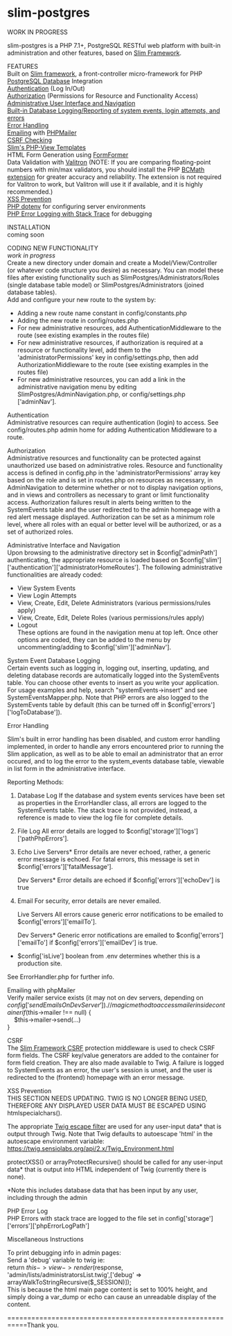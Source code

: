 # slim-postgres  
WORK IN PROGRESS  
  
slim-postgres is a PHP 7.1+, PostgreSQL RESTful web platform with built-in administration and other features, based on <a target="_blank" href="https://www.slimframework.com/">Slim Framework</a>.  

FEATURES  
Built on <a target="_blank" href="https://slimframework.com">Slim framework</a>, a front-controller micro-framework for PHP 
<a target="_blank" href="https://postgresql.org">PostgreSQL Database</a> Integration  
<a href="#authe">Authentication</a> (Log In/Out)  
<a href="#autho">Authorization</a> (Permissions for Resource and Functionality Access)   
<a target="_blank" href="#admin">Administrative User Interface and Navigation</a>  
<a href="#se">Built-in Database Logging/Reporting of system events, login attempts, and errors</a>  
<a href="#eh">Error Handling</a>  
<a href="emailing">Emailing</a> with <a target="_blank" href="https://github.com/PHPMailer/PHPMailer">PHPMailer</a>    
<a href="#csrf">CSRF Checking</a>  
<a href="https://github.com/slimphp/PHP-View">Slim's PHP-View Templates</a>  
HTML Form Generation using <a target="_blank" href="https://github.com/it-all/FormFormer">FormFormer</a>   
Data Validation with <a target="_blank" href="https://github.com/vlucas/valitron">Valitron</a> (NOTE: If you are comparing floating-point numbers with min/max validators, you should install the PHP <a target="_blank" href="http://php.net/manual/en/book.bc.php">BCMath extension</a> for greater accuracy and reliability. The extension is not required for Valitron to work, but Valitron will use it if available, and it is highly recommended.)  
<a href="#xss">XSS Prevention</a>  
<a href="https://github.com/vlucas/phpdotenv">PHP dotenv</a> for configuring server environments  
<a href="#errLog">PHP Error Logging with Stack Trace</a> for debugging  
  
INSTALLATION  
coming soon  
  
CODING NEW FUNCTIONALITY  
*work in progress*  
Create a new directory under domain and create a Model/View/Controller (or whatever code structure you desire) as necessary. You can model these files after existing functionality such as SlimPostgres/Administrators/Roles (single database table model) or SlimPostgres/Administrators (joined database tables).  
Add and configure your new route to the system by:  
- Adding a new route name constant in config/constants.php  
- Adding the new route in config/routes.php  
- For new administrative resources, add AuthenticationMiddleware to the route (see existing examples in the routes file)  
- For new administrative resources, if authorization is required at a resource or functionality level, add them to the 'administratorPermissions' key in config/settings.php, then add AuthorizationMiddleware to the route (see existing examples in the routes file)   
- For new administrative resources, you can add a link in the administrative navigation menu by editing SlimPostgres/AdminNavigation.php, or config/settings.php ['adminNav']. 

<a name="authe">Authentication</a>  
Administrative resources can require authentication (login) to access. See config/routes.php admin home for adding Authentication Middleware to a route.  

<a name="autho">Authorization</a>  
Administrative resources and functionality can be protected against unauthorized use based on administrative roles. Resource and functionality access is defined in config.php in the 'administratorPermissions' array key based on the role and is set in routes.php on resources as necessary, in AdminNavigation to determine whether or not to display navigation options, and in views and controllers as necessary to grant or limit functionality access. Authorization failures result in alerts being written to the SystemEvents table and the user redirected to the admin homepage with a red alert message displayed. Authorization can be set as a minimum role level, where all roles with an equal or better level will be authorized, or as a set of authorized roles.

<a name="admin">Administrative Interface and Navigation</a>  
Upon browsing to the administrative directory set in $config['adminPath'] authenticating, the appropriate resource is loaded based on $config['slim']['authentication']['administratorHomeRoutes']. The following administrative functionalities are already coded:  
- View System Events
- View Login Attempts
- View, Create, Edit, Delete Administrators (various permissions/rules apply)
- View, Create, Edit, Delete Roles (various permissions/rules apply)
- Logout  
These options are found in the navigation menu at top left. Once other options are coded, they can be added to the menu by uncommenting/adding to $config['slim']['adminNav'].  

<a name="se">System Event Database Logging</a>  
Certain events such as logging in, logging out, inserting, updating, and deleting database records are automatically logged into the SystemEvents table. You can choose other events to insert as you write your application. For usage examples and help, search "systemEvents->insert" and see SystemEventsMapper.php. Note that PHP errors are also logged to the SystemEvents table by default (this can be turned off in $config['errors']['logToDatabase']).  

<a name="eh">Error Handling</a>  

Slim's built in error handling has been disabled, and custom error handling implemented, in order to handle any errors encountered prior to running the Slim application, as well as to be able to email an administrator that an error occured, and to log the error to the system_events database table, viewable in list form in the administrative interface.  

Reporting Methods:

1. Database Log
    If the database and system events services have been set as properties in the ErrorHandler class, all errors are logged to the SystemEvents table. The stack trace is not provided, instead, a reference is made to view the log file for complete details.
    
2. File Log
    All error details are logged to $config['storage']['logs']['pathPhpErrors'].

3. Echo
    Live Servers*
    Error details are never echoed, rather, a generic error message is echoed. For fatal errors, this message is set in $config['errors']['fatalMessage'].

    Dev Servers*
    Error details are echoed if $config['errors']['echoDev'] is true
    
4. Email
    For security, error details are never emailed.

    Live Servers
    All errors cause generic error notifications to be emailed to $config['errors']['emailTo'].
    
    Dev Servers*
    Generic error notifications are emailed to $config['errors']['emailTo'] if $config['errors']['emailDev'] is true.
    
* $config['isLive'] boolean from .env determines whether this is a production site.  
  
See ErrorHandler.php for further info.  
  
<a name="emailing">Emailing with phpMailer</a>  
Verify mailer service exists (it may not on dev servers, depending on $config['sendEmailsOnDevServer']).  
// magic method to access mailer inside container  
if ($this->mailer !== null) {  
&nbsp;&nbsp;&nbsp;&nbsp;$this->mailer->send(...)  
}  
                
<a name="csrf">CSRF</a>   
The <a href="https://github.com/slimphp/Slim-Csrf" target="_blank">Slim Framework CSRF</a> protection middleware is used to check CSRF form fields. The CSRF key/value generators are added to the container for form field creation. They are also made available to Twig. A failure is logged to SystemEvents as an error, the user's session is unset, and the user is redirected to the (frontend) homepage with an error message.  
  
<a name="xss">XSS Prevention</a>  
THIS SECTION NEEDS UPDATING. TWIG IS NO LONGER BEING USED, THEREFORE ANY DISPLAYED USER DATA MUST BE ESCAPED USING htmlspecialchars().  
  
The appropriate <a target="_blank" href="https://twig.sensiolabs.org/doc/2.x/filters/escape.html" target="_blank">Twig escape filter</a> are used for any user-input data* that is output through Twig. Note that Twig defaults to autoescape 'html' in the autoescape environment variable: https://twig.sensiolabs.org/api/2.x/Twig_Environment.html  
  
protectXSS() or arrayProtectRecursive() should be called for any user-input data* that is output into HTML independent of Twig (currently there is none).
  
*Note this includes database data that has been input by any user, including through the admin  
  
<a name="errLog">PHP Error Log</a>  
PHP Errors with stack trace are logged to the file set in config['storage']['errors']['phpErrorLogPath']  
  
Miscellaneous Instructions  

To print debugging info in admin pages:  
Send a 'debug' variable to twig ie:   
return $this->view->render($response, 'admin/lists/administratorsList.twig',['debug' => arrayWalkToStringRecursive($_SESSION)]);  
This is because the html main page content is set to 100% height, and simply doing a var_dump or echo can cause an unreadable display of the content.  

===========================================================Thank you.